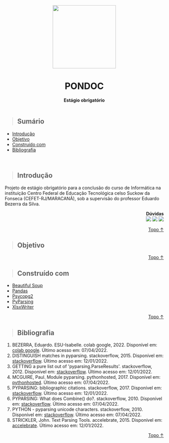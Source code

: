 <div align=center>
    <img width=200 src='https://user-images.githubusercontent.com/60933617/166180801-b6f8fc4f-37ab-4039-ab40-237cb094f56d.png'/>
    <h1>PONDOC</h1>
    <b>Estágio obrigatório</b>
</div>

<br>

> ## Sumário
* [Introdução](#Introdução)
* [Objetivo](#Objetivo)
* [Construído com](#Construído-com)
* [Bibliografia](#Bibliografia)

<br>



> ## Introdução
<p>
    Projeto de estágio obrigatório para a conclusão do curso de Informática na instituição Centro Federal de Educação Tecnológica celso Suckow da Fonseca 
    (CEFET-RJ/MARACANÃ), sob a supervisão do professor Eduardo Bezerra da Silva.
    <div align=right> 
        <b>Dúvidas</b> <br>
        <a href = "https://github.com/araujobtc/pondoc/issues/new"><img src="https://img.shields.io/badge/-Issues-%23333?style=for-the-badge&logo=github&logoColor=white" target="_blank"></a>
        <a href="https://www.linkedin.com/in/isabelle-ferreira-de-araujo" target="_blank"><img src="https://img.shields.io/badge/-LinkedIn-%230077B5?style=for-the-badge&logo=linkedin&logoColor=white" target="_blank"></a> 
        <a href = "mailto:isabelletecn@gmail.com"><img src="https://img.shields.io/badge/-Gmail-%23333?style=for-the-badge&logo=gmail&logoColor=white" target="_blank"></a>
    </div>
</p>

<p align="right"><a href="#PONDOC">Topo ↑</a></p>



> ## Objetivo

<p align="right"><a href="#PONDOC">Topo ↑</a></p>



> ## Construído com

<ul>
    <li><a href='https://pypi.org/project/beautifulsoup4/'>Beautiful Soup</a></li>
    <li><a href='https://pypi.org/project/pandas/'>Pandas</a></li>
    <li><a href='https://pypi.org/project/psycopg2/'>Psycopg2</a></li>
    <li><a href='https://pypi.org/project/pyparsing/'>PyParsing</a></li>
    <li><a href='https://pypi.org/project/XlsxWriter/'>XlsxWriter</a></li>
</ul>

<p align="right"><a href="#PONDOC">Topo ↑</a></p>



> ## Bibliografia

<ol>
    <li>BEZERRA, Eduardo. ESU-Isabelle. colab google, 2022. Disponível em: <a href='https://colab.research.google.com/drive/13ycNwltD-z9lZJCqMf_dXs9Fw24R4Acl?usp=sharing'>colab google</a>. Último acesso em: 07/04/2022.</li>
    <li>DISTINGUISH matches in pyparsing. stackoverflow, 2015. Disponível em: <a href='https://stackoverflow.com/questions/29282878/distinguish-matches-in-pyparsing'>stackoverflow</a>. Último acesso em: 12/01/2022.</li>
    <li>GETTING a pure list out of 'pyparsing.ParseResults'. stackoverflow, 2012. Disponível em: <a href='https://stackoverflow.com/questions/10534035/getting-a-pure-list-out-of-pyparsing-parseresults'>stackoverflow</a>. Último acesso em: 12/01/2022.</li>
    <li>MCGUIRE, Paul. Module pyparsing. pythonhosted, 2017. Disponível em: <a href='https://pythonhosted.org/pyparsing/pyparsing-module.html'>pythonhosted</a>. Último acesso em: 07/04/2022.</li>
    <li>PYPARSING: bibliographic citations. stackoverflow, 2017. Disponível em: <a href='https://stackoverflow.com/questions/41651200/pyparsing-bibliographic-citations'>stackoverflow</a>. Último acesso em: 12/01/2022.</li>
    <li>PYPARSING: What does Combine() do?. stackoverflow, 2010. Disponível em: <a href='https://stackoverflow.com/questions/2940489/pyparsing-what-does-combine-do'>stackoverflow</a>. Último acesso em: 07/04/2022.</li>
    <li>PYTHON - pyparsing unicode characters. stackoverflow, 2010. Disponível em: <a href='https://stackoverflow.com/questions/2339386/python-pyparsing-unicode-characters'>stackoverflow</a>. Último acesso em: 07/04/2022.</li>
    <li>STRICKLER, John. Text Parsing Tools. accelebrate, 2015. Disponível em: <a href='https://www.accelebrate.com/blog/pyparseltongue-parsing-text-with-pyparsing'>accelebrate</a>. Último acesso em: 12/01/2022.</li>
</ol>

<p align="right"><a href="#PONDOC">Topo ↑</a></p>
